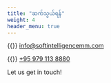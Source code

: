 ```yaml
---
title: "ဆက်သွယ်ရန်"
weight: 4
header_menu: true
---
```


{{<icon class="fa fa-envelope">}}&nbsp;[info@softintelligencemm.com](mailto:your-email@your-domain.com)

{{<icon class="fa fa-phone">}}&nbsp;[+95 979 113 8880](tel:+959791138880)

Let us get in touch!

